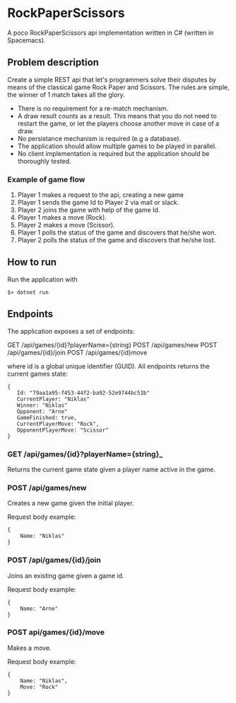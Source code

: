 # RockPaperScissors
A poco RockPaperScissors api implementation written in C# (written in Spacemacs).

## Problem description
Create a simple REST api that let's programmers solve their disputes by means
of the classical game Rock Paper and Scissors. The rules are simple, the winner
of 1 match takes all the glory.

* There is no requirement for a re-match mechanism.
* A draw result counts as a result. This means that you do not need to 
restart the game, or let the players choose another move in case of a draw.
* No persistance mechanism is required (e.g a database).
* The application should allow multiple games to be played in parallel.
* No client implementation is required but the application should be thoroughly 
tested.

### Example of game flow
1. Player 1 makes a request to the api, creating a new game
2. Player 1 sends the game Id to Player 2 via mail or slack.
3. Player 2 joins the game with help of the game Id.
4. Player 1 makes a move (Rock).
5. Player 2 makes a move (Scissor).
6. Player 1 polls the status of the game and discovers that he/she won.
7. Player 2 polls the status of the game and discovers that he/she lost.

## How to run
Run the application with

    $> dotnet run


## Endpoints
The application exposes a set of endpoints:

GET /api/games/{id}?playerName={string}
POST /api/games/new
POST /api/games/{id}/join
POST /api/games/{id}move

where id is a global unique identifier (GUID). All endpoints returns the 
current games state:

```
{
   Id: "79aa1a95-f453-44f2-ba92-52e9744bc51b"
   CurrentPlayer: "Niklas"
   Winner: "Niklas"
   Opponent: "Arne"
   GameFinished: true,
   CurrentPlayerMove: "Rock",
   OpponentPlayerMove: "Scissor"
}
```

### GET /api/games/{id}?playerName={string}_
Returns the current game state given a player name active in the game.

### POST /api/games/new
Creates a new game given the initial player.

Request body example:
```
{
    Name: "Niklas"
}

```

### POST /api/games/{id}/join
Joins an existing game given a game id.

Request body example:
```
{
    Name: "Arne"
}
```

### POST api/games/{id}/move
Makes a move.

Request body example:
```
{
    Name: "Niklas",
    Move: "Rock"
}
```




